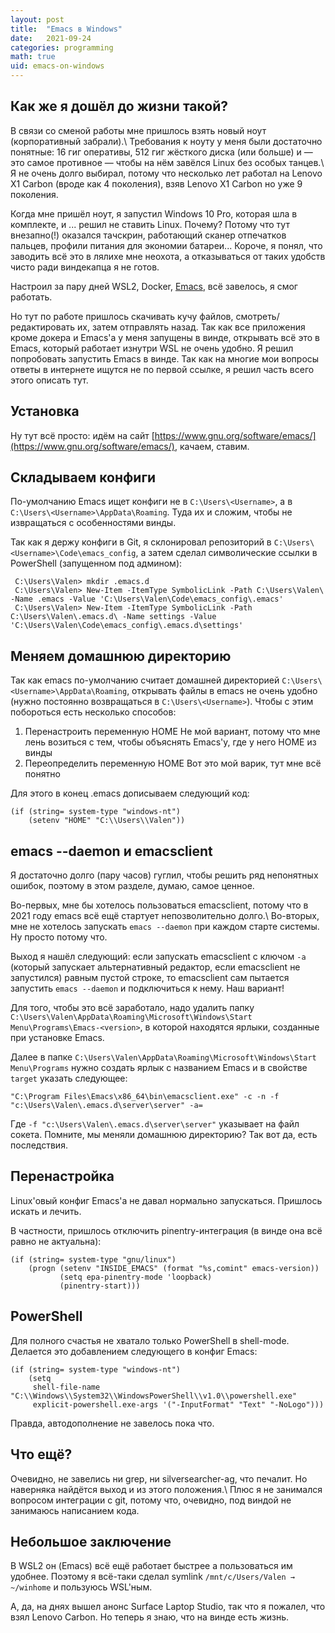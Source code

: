```yaml
---
layout: post
title:  "Emacs в Windows"
date:   2021-09-24
categories: programming
math: true
uid: emacs-on-windows
---
```


## Как же я дошёл до жизни такой?
В связи со сменой работы мне пришлось взять новый ноут (корпоративный забрали).\\
Требования к ноуту у меня были достаточно понятные: 16 гиг оперативы, 512 гиг жёсткого диска (или больше) и — это самое противное — чтобы на нём завёлся Linux без особых танцев.\\
Я не очень долго выбирал, потому что несколько лет работал на Lenovo X1 Carbon (вроде как 4 поколения), взяв Lenovo X1 Carbon но уже 9 поколения.

Когда мне пришёл ноут, я запустил Windows 10 Pro, которая шла в комплекте, и ... решил не ставить Linux. Почему? Потому что тут внезапно(!) оказался тачскрин, работающий сканер отпечатков пальцев, профили питания для экономии батареи... Короче, я понял, что заводить всё это в лялихе мне неохота, а отказываться от таких удобств чисто ради виндекапца я не готов.

Настроил за пару дней WSL2, Docker, [Emacs](https://emacsredux.com/blog/2020/09/23/using-emacs-on-windows-with-wsl2/), всё завелось, я смог работать.

Но тут по работе пришлось скачивать кучу файлов, смотреть/редактировать их, затем отправлять назад. Так как все приложения кроме докера и Emacs'а у меня запущены в винде, открывать всё это в Emacs, который работает изнутри WSL не очень удобно. Я решил попробовать запустить Emacs в винде. Так как на многие мои вопросы ответы в интернете ищутся не по первой ссылке, я решил часть всего этого описать тут.

## Установка
Ну тут всё просто: идём на сайт [https://www.gnu.org/software/emacs/](https://www.gnu.org/software/emacs/), качаем, ставим.

## Складываем конфиги
По-умолчанию Emacs ищет конфиги не в `C:\Users\<Username>`, а в `C:\Users\<Username>\AppData\Roaming`. Туда их и сложим, чтобы не извращаться с особенностями винды.

Так как я держу конфиги в Git, я склонировал репозиторий в `C:\Users\<Username>\Code\emacs_config`, а затем сделал символические ссылки в PowerShell (запущенном под админом):
```
 C:\Users\Valen> mkdir .emacs.d
 C:\Users\Valen> New-Item -ItemType SymbolicLink -Path C:\Users\Valen\ -Name .emacs -Value 'C:\Users\Valen\Code\emacs_config\.emacs'
 C:\Users\Valen> New-Item -ItemType SymbolicLink -Path C:\Users\Valen\.emacs.d\ -Name settings -Value 'C:\Users\Valen\Code\emacs_config\.emacs.d\settings'
```

## Меняем домашнюю директорию
Так как emacs по-умолчанию считает домашней директорией `C:\Users\<Username>\AppData\Roaming`, открывать файлы в emacs не очень удобно (нужно постоянно возвращаться в `C:\Users\<Username>`). Чтобы с этим побороться есть несколько способов:
1. Перенастроить переменную HOME
   Не мой вариант, потому что мне лень возиться с тем, чтобы объяснять Emacs'у, где у него HOME из винды
2. Переопределить переменную HOME
   Вот это мой варик, тут мне всё понятно

Для этого в конец .emacs дописываем следующий код:
```elisp
(if (string= system-type "windows-nt")
    (setenv "HOME" "C:\\Users\\Valen"))
```

## emacs --daemon и emacsclient
Я достаточно долго (пару часов) гуглил, чтобы решить ряд непонятных ошибок, поэтому в этом разделе, думаю, самое ценное.

Во-первых, мне бы хотелось пользоваться emacsclient, потому что в 2021 году emacs всё ещё стартует непозволительно долго.\\
Во-вторых, мне не хотелось запускать `emacs --daemon` при каждом старте системы. Ну просто потому что.

Выход я нашёл следующий: если запускать emacsclient с ключом `-a` (который запускает альтернативный редактор, если emacsclient не запустился) равным пустой строке, то emacsclient сам пытается запустить `emacs --daemon` и подключиться к нему. Наш вариант!

Для того, чтобы это всё заработало, надо удалить папку `C:\Users\Valen\AppData\Roaming\Microsoft\Windows\Start Menu\Programs\Emacs-<version>`, в которой находятся ярлыки, созданные при установке Emacs.

Далее в папке `C:\Users\Valen\AppData\Roaming\Microsoft\Windows\Start Menu\Programs` нужно создать ярлык с названием Emacs и в свойстве `target` указать следующее:
```
"C:\Program Files\Emacs\x86_64\bin\emacsclient.exe" -c -n -f "c:\Users\Valen\.emacs.d\server\server" -a=
```
Где `-f "c:\Users\Valen\.emacs.d\server\server"` указывает на файл сокета. Помните, мы меняли домашнюю директорию? Так вот да, есть последствия.

## Перенастройка
Linux'овый конфиг Emacs'а не давал нормально запускаться. Пришлось искать и лечить.

В частности, пришлось отключить pinentry-интеграция (в винде она всё равно не актуальна):
```elisp
(if (string= system-type "gnu/linux")
    (progn (setenv "INSIDE_EMACS" (format "%s,comint" emacs-version))
           (setq epa-pinentry-mode 'loopback)
           (pinentry-start)))
```

## PowerShell
Для полного счастья не хватало только PowerShell в shell-mode. Делается это добавлением следующего в конфиг Emacs:
```elisp
(if (string= system-type "windows-nt")
    (setq
     shell-file-name "C:\\Windows\\System32\\WindowsPowerShell\\v1.0\\powershell.exe"
     explicit-powershell.exe-args '("-InputFormat" "Text" "-NoLogo")))
```

Правда, автодополнение не завелось пока что.

## Что ещё?
Очевидно, не завелись ни grep, ни silversearcher-ag, что печалит. Но наверняка найдётся выход и из этого положения.\\
Плюс я не занимался вопросом интеграции с git, потому что, очевидно, под виндой не занимаюсь написанием кода.

## Небольшое заключение
В WSL2 он (Emacs) всё ещё работает быстрее а пользоваться им удобнее. Поэтому я всё-таки сделал symlink `/mnt/c/Users/Valen → ~/winhome` и пользуюсь WSL'ным.

А, да, на днях вышел анонс Surface Laptop Studio, так что я пожалел, что взял Lenovo Carbon. Но теперь я знаю, что на винде есть жизнь.
